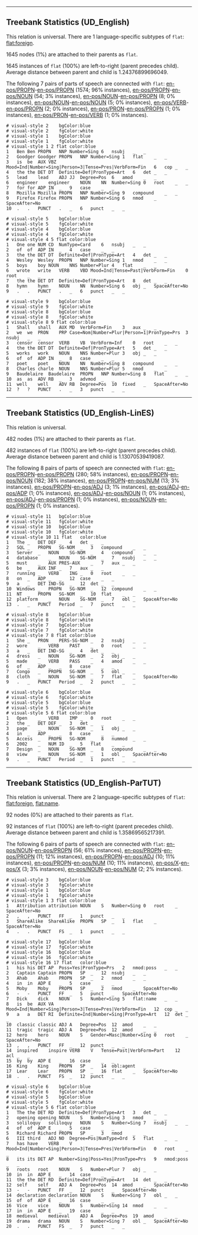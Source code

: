

--------------------------------------------------------------------------------

## Treebank Statistics (UD_English)

This relation is universal.
There are 1 language-specific subtypes of `flat`: [flat:foreign]().

1645 nodes (1%) are attached to their parents as `flat`.

1645 instances of `flat` (100%) are left-to-right (parent precedes child).
Average distance between parent and child is 1.24376899696049.

The following 7 pairs of parts of speech are connected with `flat`: [en-pos/PROPN]()-[en-pos/PROPN]() (1574; 96% instances), [en-pos/PROPN]()-[en-pos/NOUN]() (54; 3% instances), [en-pos/NOUN]()-[en-pos/PROPN]() (8; 0% instances), [en-pos/NOUN]()-[en-pos/NOUN]() (5; 0% instances), [en-pos/VERB]()-[en-pos/PROPN]() (2; 0% instances), [en-pos/PRON]()-[en-pos/PROPN]() (1; 0% instances), [en-pos/PRON]()-[en-pos/VERB]() (1; 0% instances).


~~~ conllu
# visual-style 2	bgColor:blue
# visual-style 2	fgColor:white
# visual-style 1	bgColor:blue
# visual-style 1	fgColor:white
# visual-style 1 2 flat	color:blue
1	Ben	Ben	PROPN	NNP	Number=Sing	6	nsubj	_	_
2	Goodger	Goodger	PROPN	NNP	Number=Sing	1	flat	_	_
3	is	be	AUX	VBZ	Mood=Ind|Number=Sing|Person=3|Tense=Pres|VerbForm=Fin	6	cop	_	_
4	the	the	DET	DT	Definite=Def|PronType=Art	6	det	_	_
5	lead	lead	ADJ	JJ	Degree=Pos	6	amod	_	_
6	engineer	engineer	NOUN	NN	Number=Sing	0	root	_	_
7	for	for	ADP	IN	_	9	case	_	_
8	Mozilla	Mozilla	PROPN	NNP	Number=Sing	9	compound	_	_
9	Firefox	Firefox	PROPN	NNP	Number=Sing	6	nmod	_	SpaceAfter=No
10	.	.	PUNCT	.	_	6	punct	_	_

~~~


~~~ conllu
# visual-style 5	bgColor:blue
# visual-style 5	fgColor:white
# visual-style 4	bgColor:blue
# visual-style 4	fgColor:white
# visual-style 4 5 flat	color:blue
1	One	one	NUM	CD	NumType=Card	6	nsubj	_	_
2	of	of	ADP	IN	_	4	case	_	_
3	the	the	DET	DT	Definite=Def|PronType=Art	4	det	_	_
4	Wesley	Wesley	PROPN	NNP	Number=Sing	1	nmod	_	_
5	boys	boy	NOUN	NNS	Number=Plur	4	flat	_	_
6	wrote	write	VERB	VBD	Mood=Ind|Tense=Past|VerbForm=Fin	0	root	_	_
7	the	the	DET	DT	Definite=Def|PronType=Art	8	det	_	_
8	hymn	hymn	NOUN	NN	Number=Sing	6	obj	_	SpaceAfter=No
9	.	.	PUNCT	.	_	6	punct	_	_

~~~


~~~ conllu
# visual-style 9	bgColor:blue
# visual-style 9	fgColor:white
# visual-style 8	bgColor:blue
# visual-style 8	fgColor:white
# visual-style 8 9 flat	color:blue
1	Shall	shall	AUX	MD	VerbForm=Fin	3	aux	_	_
2	we	we	PRON	PRP	Case=Nom|Number=Plur|Person=1|PronType=Prs	3	nsubj	_	_
3	censor	censor	VERB	VB	VerbForm=Inf	0	root	_	_
4	the	the	DET	DT	Definite=Def|PronType=Art	5	det	_	_
5	works	work	NOUN	NNS	Number=Plur	3	obj	_	_
6	of	of	ADP	IN	_	8	case	_	_
7	poet	poet	NOUN	NN	Number=Sing	8	compound	_	_
8	Charles	charle	NOUN	NNS	Number=Plur	5	nmod	_	_
9	Baudelaire	Baudelaire	PROPN	NNP	Number=Sing	8	flat	_	_
10	as	as	ADV	RB	_	3	advmod	_	_
11	well	well	ADV	RB	Degree=Pos	10	fixed	_	SpaceAfter=No
12	?	?	PUNCT	.	_	3	punct	_	_

~~~




--------------------------------------------------------------------------------

## Treebank Statistics (UD_English-LinES)

This relation is universal.

482 nodes (1%) are attached to their parents as `flat`.

482 instances of `flat` (100%) are left-to-right (parent precedes child).
Average distance between parent and child is 1.13070539419087.

The following 8 pairs of parts of speech are connected with `flat`: [en-pos/PROPN]()-[en-pos/PROPN]() (280; 58% instances), [en-pos/PROPN]()-[en-pos/NOUN]() (182; 38% instances), [en-pos/PROPN]()-[en-pos/NUM]() (13; 3% instances), [en-pos/PROPN]()-[en-pos/ADJ]() (3; 1% instances), [en-pos/ADJ]()-[en-pos/ADP]() (1; 0% instances), [en-pos/ADJ]()-[en-pos/NOUN]() (1; 0% instances), [en-pos/ADJ]()-[en-pos/PROPN]() (1; 0% instances), [en-pos/NOUN]()-[en-pos/PROPN]() (1; 0% instances).


~~~ conllu
# visual-style 11	bgColor:blue
# visual-style 11	fgColor:white
# visual-style 10	bgColor:blue
# visual-style 10	fgColor:white
# visual-style 10 11 flat	color:blue
1	The	_	DET	DEF	_	4	det	_	_
2	SQL	_	PROPN	SG-NOM	_	3	compound	_	_
3	Server	_	NOUN	SG-NOM	_	4	compound	_	_
4	database	_	NOUN	SG-NOM	_	7	nsubj	_	_
5	must	_	AUX	PRES-AUX	_	7	aux	_	_
6	be	_	AUX	INF	_	7	aux	_	_
7	running	_	VERB	ING	_	0	root	_	_
8	on	_	ADP	_	_	12	case	_	_
9	a	_	DET	IND-SG	_	12	det	_	_
10	Windows	_	PROPN	SG-NOM	_	12	compound	_	_
11	NT	_	PROPN	SG-NOM	_	10	flat	_	_
12	platform	_	NOUN	SG-NOM	_	7	obl	_	SpaceAfter=No
13	.	_	PUNCT	Period	_	7	punct	_	_

~~~


~~~ conllu
# visual-style 8	bgColor:blue
# visual-style 8	fgColor:white
# visual-style 7	bgColor:blue
# visual-style 7	fgColor:white
# visual-style 7 8 flat	color:blue
1	She	_	PRON	PERS-SG-NOM	_	2	nsubj	_	_
2	wore	_	VERB	PAST	_	0	root	_	_
3	a	_	DET	IND-SG	_	4	det	_	_
4	dress	_	NOUN	SG-NOM	_	2	obj	_	_
5	made	_	VERB	PASS	_	4	amod	_	_
6	of	_	ADP	_	_	8	case	_	_
7	Congo	_	PROPN	SG-NOM	_	5	obl	_	_
8	cloth	_	NOUN	SG-NOM	_	7	flat	_	SpaceAfter=No
9	.	_	PUNCT	Period	_	2	punct	_	_

~~~


~~~ conllu
# visual-style 6	bgColor:blue
# visual-style 6	fgColor:white
# visual-style 5	bgColor:blue
# visual-style 5	fgColor:white
# visual-style 5 6 flat	color:blue
1	Open	_	VERB	IMP	_	0	root	_	_
2	the	_	DET	DEF	_	3	det	_	_
3	page	_	NOUN	SG-NOM	_	1	obj	_	_
4	in	_	ADP	_	_	8	case	_	_
5	Access	_	PROPN	SG-NOM	_	8	nummod	_	_
6	2002	_	NUM	ID	_	5	flat	_	_
7	Design	_	NOUN	SG-NOM	_	8	compound	_	_
8	view	_	NOUN	SG-NOM	_	1	obl	_	SpaceAfter=No
9	.	_	PUNCT	Period	_	1	punct	_	_

~~~




--------------------------------------------------------------------------------

## Treebank Statistics (UD_English-ParTUT)

This relation is universal.
There are 2 language-specific subtypes of `flat`: [flat:foreign](), [flat:name]().

92 nodes (0%) are attached to their parents as `flat`.

92 instances of `flat` (100%) are left-to-right (parent precedes child).
Average distance between parent and child is 1.35869565217391.

The following 6 pairs of parts of speech are connected with `flat`: [en-pos/NOUN]()-[en-pos/PROPN]() (56; 61% instances), [en-pos/PROPN]()-[en-pos/PROPN]() (11; 12% instances), [en-pos/PROPN]()-[en-pos/ADJ]() (10; 11% instances), [en-pos/PROPN]()-[en-pos/NUM]() (10; 11% instances), [en-pos/X]()-[en-pos/X]() (3; 3% instances), [en-pos/NOUN]()-[en-pos/NUM]() (2; 2% instances).


~~~ conllu
# visual-style 3	bgColor:blue
# visual-style 3	fgColor:white
# visual-style 1	bgColor:blue
# visual-style 1	fgColor:white
# visual-style 1 3 flat	color:blue
1	Attribution	attribution	NOUN	S	Number=Sing	0	root	_	SpaceAfter=No
2	,	,	PUNCT	FF	_	1	punct	_	_
3	ShareAlike	ShareAlike	PROPN	SP	_	1	flat	_	SpaceAfter=No
4	.	.	PUNCT	FS	_	1	punct	_	_

~~~


~~~ conllu
# visual-style 17	bgColor:blue
# visual-style 17	fgColor:white
# visual-style 16	bgColor:blue
# visual-style 16	fgColor:white
# visual-style 16 17 flat	color:blue
1	his	his	DET	AP	Poss=Yes|PronType=Prs	2	nmod:poss	_	_
2	Captain	Captain	PROPN	SP	_	12	nsubj	_	_
3	Ahab	Ahab	PROPN	SP	_	2	nmod	_	_
4	in	in	ADP	E	_	5	case	_	_
5	Moby	Moby	PROPN	SP	_	2	nmod	_	SpaceAfter=No
6	-	-	PUNCT	FF	_	5	punct	_	SpaceAfter=No
7	Dick	dick	NOUN	S	Number=Sing	5	flat:name	_	_
8	is	be	AUX	VA	Mood=Ind|Number=Sing|Person=3|Tense=Pres|VerbForm=Fin	12	cop	_	_
9	a	a	DET	RI	Definite=Ind|Number=Sing|PronType=Art	12	det	_	_
10	classic	classic	ADJ	A	Degree=Pos	12	amod	_	_
11	tragic	tragic	ADJ	A	Degree=Pos	12	amod	_	_
12	hero	hero	NOUN	S	Gender=Masc|Number=Sing	0	root	_	SpaceAfter=No
13	,	,	PUNCT	FF	_	12	punct	_	_
14	inspired	inspire	VERB	V	Tense=Past|VerbForm=Part	12	acl	_	_
15	by	by	ADP	E	_	16	case	_	_
16	King	King	PROPN	SP	_	14	obl:agent	_	_
17	Lear	Lear	PROPN	SP	_	16	flat	_	SpaceAfter=No
18	.	.	PUNCT	FS	_	12	punct	_	_

~~~


~~~ conllu
# visual-style 6	bgColor:blue
# visual-style 6	fgColor:white
# visual-style 5	bgColor:blue
# visual-style 5	fgColor:white
# visual-style 5 6 flat	color:blue
1	The	the	DET	RD	Definite=Def|PronType=Art	3	det	_	_
2	opening	opening	NOUN	S	Number=Sing	3	nmod	_	_
3	soliloquy	soliloquy	NOUN	S	Number=Sing	7	nsubj	_	_
4	of	of	ADP	E	_	5	case	_	_
5	Richard	Richard	PROPN	SP	_	3	nmod	_	_
6	III	third	ADJ	NO	Degree=Pos|NumType=Ord	5	flat	_	_
7	has	have	VERB	V	Mood=Ind|Number=Sing|Person=3|Tense=Pres|VerbForm=Fin	0	root	_	_
8	its	its	DET	AP	Number=Sing|Poss=Yes|PronType=Prs	9	nmod:poss	_	_
9	roots	root	NOUN	S	Number=Plur	7	obj	_	_
10	in	in	ADP	E	_	14	case	_	_
11	the	the	DET	RD	Definite=Def|PronType=Art	14	det	_	_
12	self	self	ADJ	A	Degree=Pos	14	amod	_	SpaceAfter=No
13	-	-	PUNCT	FF	_	12	punct	_	SpaceAfter=No
14	declaration	declaration	NOUN	S	Number=Sing	7	obl	_	_
15	of	of	ADP	E	_	16	case	_	_
16	Vice	vice	NOUN	S	Number=Sing	14	nmod	_	_
17	in	in	ADP	E	_	19	case	_	_
18	medieval	medieval	ADJ	A	Degree=Pos	19	amod	_	_
19	drama	drama	NOUN	S	Number=Sing	7	obl	_	SpaceAfter=No
20	.	.	PUNCT	FS	_	7	punct	_	_

~~~


